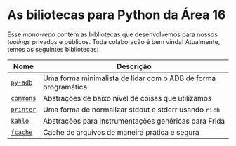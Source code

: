 # As biliotecas para Python da Área 16

Esse _mono-repo_ contém as bibliotecas que desenvolvemos para nossos _toolings_ privados e públicos. Toda colaboração é bem vinda! Atualmente, temos as seguintes bibliotecas:

| **Nome**                | **Descrição**                                                  |
| ----------------------- | -------------------------------------------------------------- |
| [`py-adb`](./py-adb/)   | Uma forma minimalista de lidar com o ADB de forma programática |
| [`commons`](./commons/) | Abstrações de baixo nível de coisas que utilizamos             |
| [`printer`](./printer/) | Uma forma de normalizar stdout e stderr usando `rich`          |
| [`kahlo`](./kahlo/)     | Abstrações para instrumentações genéricas para Frida           |
| [`fcache`](./fcache/)   | Cache de arquivos de maneira prática e segura                  |
